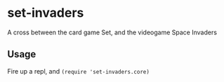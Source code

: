 # set-invaders

A cross between the card game Set, and the videogame Space Invaders

## Usage

Fire up a repl, and `(require 'set-invaders.core)`
